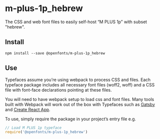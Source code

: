 
# m-plus-1p_hebrew

The CSS and web font files to easily self-host “M PLUS 1p” with subset "hebrew".

## Install

`npm install --save @openfonts/m-plus-1p_hebrew`

## Use

Typefaces assume you’re using webpack to process CSS and files. Each typeface
package includes all necessary font files (woff2, woff) and a CSS file with
font-face declarations pointing at these files.

You will need to have webpack setup to load css and font files. Many tools built
with Webpack will work out of the box with Typefaces such as [Gatsby](https://github.com/gatsbyjs/gatsby)
and [Create React App](https://github.com/facebookincubator/create-react-app).

To use, simply require the package in your project’s entry file e.g.

```javascript
// Load M PLUS 1p typeface
require('@openfonts/m-plus-1p_hebrew')
```
